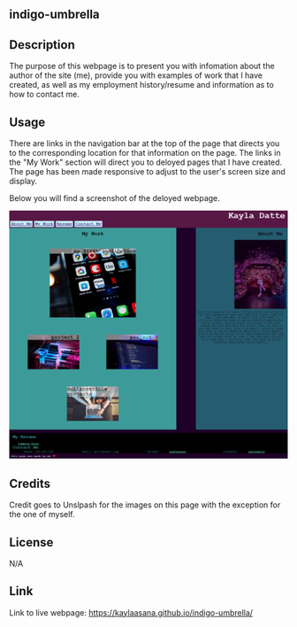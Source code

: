 ## indigo-umbrella

## Description

The purpose of this webpage is to present you with infomation about the author of the site (me), provide you with examples of work that I have created, as well as my employment history/resume and information as to how to contact me. 

## Usage

There are links in the navigation bar at the top of the page that directs you to the corresponding location for that information on the page. The links in the "My Work" section will direct you to deloyed pages that I have created. The page has been made responsive to adjust to the user's screen size and display.

Below you will find a screenshot of the deloyed webpage.

![screenshot of delpoyed webpage in fullscreen view](./assets/images/full-screen-capture.png)

## Credits

Credit goes to Unslpash for the images on this page with the exception for the one of myself.

## License

N/A

## Link

Link to live webpage: https://kaylaasana.github.io/indigo-umbrella/



